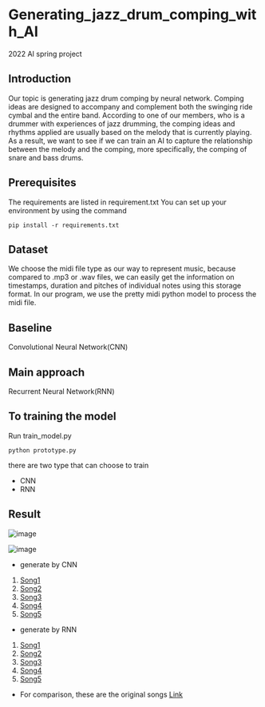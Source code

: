 # Generating_jazz_drum_comping_with_AI
2022 AI spring project
## Introduction
Our topic is generating jazz drum comping by neural network. Comping ideas are designed to accompany and complement both the swinging ride cymbal and the entire band. According to one of our members, who is a drummer with experiences of jazz drumming, the comping ideas and rhythms applied are usually based on the melody that is currently playing. As a result, we want to see if we can train an AI to capture the relationship between the melody and the comping, more specifically, the comping of snare and bass drums.
## Prerequisites
The requirements are listed in requirement.txt
You can set up your environment by using the command
```
pip install -r requirements.txt
```
## Dataset
We choose the midi file type as our way to represent music, because compared
to .mp3 or .wav files, we can easily get the information on
timestamps, duration and pitches of individual notes using
this storage format. In our program, we use the pretty midi
python model to process the midi file.
## Baseline
Convolutional Neural Network(CNN)
## Main approach
Recurrent Neural Network(RNN)
## To training the model
Run train_model.py 
```
python prototype.py
```
there are two type that can choose to train
* CNN
* RNN
## Result
![image](https://user-images.githubusercontent.com/79638758/174083949-9e00a4c9-78ba-44e0-a39b-060d322866e3.png)

![image](https://user-images.githubusercontent.com/79638758/174084054-76e990ff-b9a9-4dee-8d0e-27cb6fbdf96f.png)

* generate by CNN
1. [Song1](https://youtu.be/0DcI3PNIeAU)
2. [Song2](https://youtu.be/VVzAsTQRY40)
3. [Song3](https://youtu.be/9UXhb1d-4k8)
4. [Song4](https://youtu.be/D4abqDvi_l4)
5. [Song5](https://youtu.be/J-QtVln2I8U)
* generate by RNN
1. [Song1](https://youtu.be/8zYzmaIrTqg)
2. [Song2](https://youtu.be/JdM0MqNYrck)
3. [Song3](https://youtu.be/QsbxA_S1VdY)
4. [Song4](https://youtu.be/-_DVaZJHcNA)
5. [Song5](https://youtu.be/2Cay9RrQwsw)

* For comparison, these are the original songs
  [Link](https://github.com/detaomega/Generating_jazz_drum_comping_with_AI/tree/main/sample/NoDrum%20)
